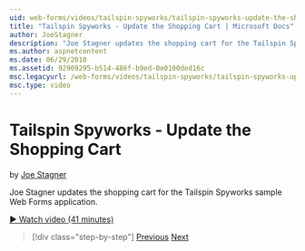 ```yaml
---
uid: web-forms/videos/tailspin-spyworks/tailspin-spyworks-update-the-shopping-cart
title: "Tailspin Spyworks - Update the Shopping Cart | Microsoft Docs"
author: JoeStagner
description: "Joe Stagner updates the shopping cart for the Tailspin Spyworks sample Web Forms application."
ms.author: aspnetcontent
ms.date: 06/29/2010
ms.assetid: 92909295-b514-486f-b9ed-0e0100ded16c
msc.legacyurl: /web-forms/videos/tailspin-spyworks/tailspin-spyworks-update-the-shopping-cart
msc.type: video
---
```

Tailspin Spyworks - Update the Shopping Cart
====================
by [Joe Stagner](https://github.com/JoeStagner)

Joe Stagner updates the shopping cart for the Tailspin Spyworks sample Web Forms application.

[&#9654; Watch video (41 minutes)](https://channel9.msdn.com/Blogs/ASP-NET-Site-Videos/tailspin-spyworks-update-the-shopping-cart)

> [!div class="step-by-step"]
> [Previous](tailspin-spyworks-display-shopping-cart.md)
> [Next](tailspin-spyworks-migrate-the-shopping-cart.md)
